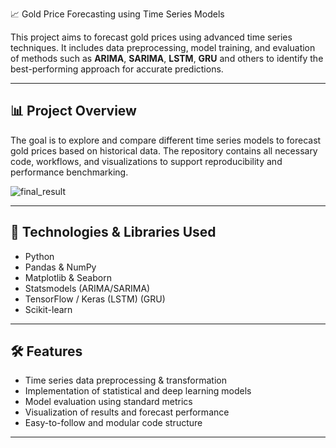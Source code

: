  📈 Gold Price Forecasting using Time Series Models

This project aims to forecast gold prices using advanced time series techniques. It includes data preprocessing, model training, and evaluation of methods such as **ARIMA**, **SARIMA**, **LSTM**, **GRU** and others to identify the best-performing approach for accurate predictions.

---

## 📊 Project Overview

The goal is to explore and compare different time series models to forecast gold prices based on historical data. The repository contains all necessary code, workflows, and visualizations to support reproducibility and performance benchmarking.

![final_result](https://github.com/user-attachments/assets/2275aad0-fef7-4016-bbfd-0207929fd848)


---

## 🧰 Technologies & Libraries Used

- Python
- Pandas & NumPy
- Matplotlib & Seaborn
- Statsmodels (ARIMA/SARIMA)
- TensorFlow / Keras (LSTM) (GRU)
- Scikit-learn

---

## 🛠️ Features

- Time series data preprocessing & transformation 
- Implementation of statistical and deep learning models
- Model evaluation using standard metrics
- Visualization of results and forecast performance
- Easy-to-follow and modular code structure

---




